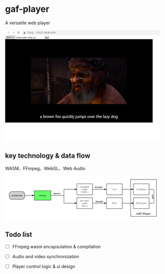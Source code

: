 # gaf-player
A versatile web player

![gaf_show](./static/gaf_show.png)

## key technology & data flow
WASM、FFmpeg、WebGL、Web Audio

![gaf_data-flow](./static/gaf_data-flow.png)

## Todo list
- [ ] FFmpeg.wasm encapsulation & compilation

- [ ] Audio and video synchronization

- [ ] Player control logic & ui design
